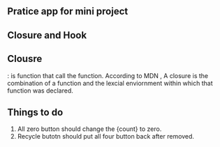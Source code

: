 ## Pratice app for mini project

## Closure and Hook

## Clousre
 : is function that call the function. According to MDN , A closure is the combination of a  function and the lexcial enviornment within which that function was declared. 

 ## Things to do
 1. All zero button should change the {count} to zero.
 2. Recycle butotn should put all four button back after removed.